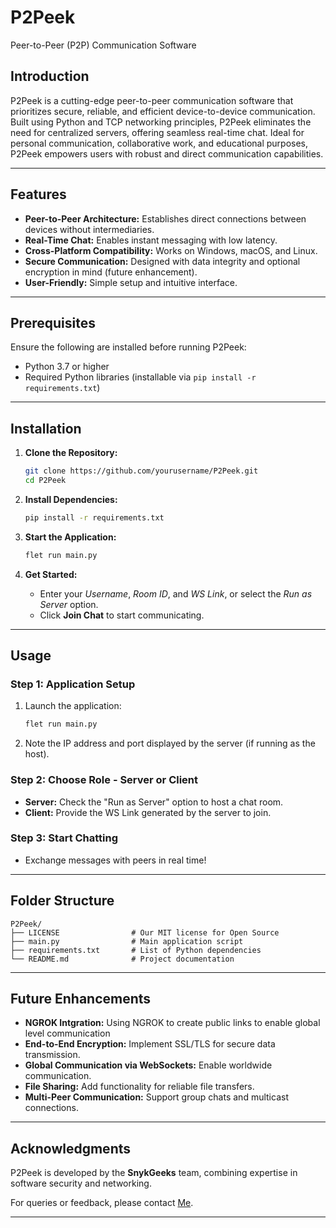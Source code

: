 # **P2Peek**  
Peer-to-Peer (P2P) Communication Software  

## **Introduction**  
P2Peek is a cutting-edge peer-to-peer communication software that prioritizes secure, reliable, and efficient device-to-device communication. Built using Python and TCP networking principles, P2Peek eliminates the need for centralized servers, offering seamless real-time chat. Ideal for personal communication, collaborative work, and educational purposes, P2Peek empowers users with robust and direct communication capabilities.  

---

## **Features**  
- **Peer-to-Peer Architecture:** Establishes direct connections between devices without intermediaries.  
- **Real-Time Chat:** Enables instant messaging with low latency.  
- **Cross-Platform Compatibility:** Works on Windows, macOS, and Linux.  
- **Secure Communication:** Designed with data integrity and optional encryption in mind (future enhancement).  
- **User-Friendly:** Simple setup and intuitive interface.  

---

## **Prerequisites**  
Ensure the following are installed before running P2Peek:  
- Python 3.7 or higher  
- Required Python libraries (installable via `pip install -r requirements.txt`)  

---

## **Installation**  

1. **Clone the Repository:**  
   ```bash  
   git clone https://github.com/yourusername/P2Peek.git  
   cd P2Peek  
   ```  

2. **Install Dependencies:**  
   ```bash  
   pip install -r requirements.txt  
   ```  

3. **Start the Application:**  
   ```bash  
   flet run main.py  
   ```  

4. **Get Started:**  
   - Enter your _Username_, _Room ID_, and _WS Link_, or select the _Run as Server_ option.  
   - Click **Join Chat** to start communicating.  

---

## **Usage**  

### **Step 1: Application Setup**  
1. Launch the application:  
   ```bash  
   flet run main.py  
   ```  
2. Note the IP address and port displayed by the server (if running as the host).  

### **Step 2: Choose Role - Server or Client**  
- **Server:** Check the "Run as Server" option to host a chat room.  
- **Client:** Provide the WS Link generated by the server to join.  

### **Step 3: Start Chatting**  
- Exchange messages with peers in real time!  

---

## **Folder Structure**  
```plaintext  
P2Peek/  
├── LICENSE                # Our MIT license for Open Source  
├── main.py                # Main application script  
├── requirements.txt       # List of Python dependencies  
└── README.md              # Project documentation  
```  

---

## **Future Enhancements**  
- **NGROK Intgration:** Using NGROK to create public links to enable global level communication
- **End-to-End Encryption:** Implement SSL/TLS for secure data transmission.  
- **Global Communication via WebSockets:** Enable worldwide communication.  
- **File Sharing:** Add functionality for reliable file transfers.  
- **Multi-Peer Communication:** Support group chats and multicast connections.  

---

## **Acknowledgments**  
P2Peek is developed by the **SnykGeeks** team, combining expertise in software security and networking.  

For queries or feedback, please contact [Me](mailto:nithinthelordese@gmail.com).  

---
